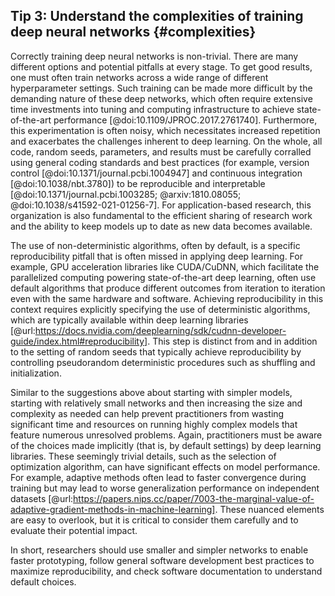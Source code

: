## Tip 3: Understand the complexities of training deep neural networks {#complexities}

Correctly training deep neural networks is non-trivial.
There are many different options and potential pitfalls at every stage.
To get good results, one must often train networks across a wide range of different hyperparameter settings.
Such training can be made more difficult by the demanding nature of these deep networks, which often require extensive time investments into tuning and computing infrastructure to achieve state-of-the-art performance [@doi:10.1109/JPROC.2017.2761740].
Furthermore, this experimentation is often noisy, which necessitates increased repetition and exacerbates the challenges inherent to deep learning.
On the whole, all code, random seeds, parameters, and results must be carefully corralled using general coding standards and best practices (for example, version control [@doi:10.1371/journal.pcbi.1004947] and continuous integration [@doi:10.1038/nbt.3780]) to be reproducible and interpretable [@doi:10.1371/journal.pcbi.1003285; @arxiv:1810.08055; @doi:10.1038/s41592-021-01256-7].
For application-based research, this organization is also fundamental to the efficient sharing of research work and the ability to keep models up to date as new data becomes available.

The use of non-deterministic algorithms, often by default, is a specific reproducibility pitfall that is often missed in applying deep learning.
For example, GPU acceleration libraries like CUDA/CuDNN, which facilitate the parallelized computing powering state-of-the-art deep learning, often use default algorithms that produce different outcomes from iteration to iteration even with the same hardware and software.
Achieving reproducibility in this context requires explicitly specifying the use of deterministic algorithms, which are typically available within deep learning libraries [@url:https://docs.nvidia.com/deeplearning/sdk/cudnn-developer-guide/index.html#reproducibility].
This step is distinct from and in addition to the setting of random seeds that typically achieve reproducibility by controlling pseudorandom deterministic procedures such as shuffling and initialization.

Similar to the suggestions above about starting with simpler models, starting with relatively small networks and then increasing the size and complexity as needed can help prevent practitioners from wasting significant time and resources on running highly complex models that feature numerous unresolved problems.
Again, practitioners must be aware of the choices made implicitly (that is, by default settings) by deep learning libraries.
These seemingly trivial details, such as the selection of optimization algorithm, can have significant effects on model performance.
For example, adaptive methods often lead to faster convergence during training but may lead to worse generalization performance on independent datasets [@url:https://papers.nips.cc/paper/7003-the-marginal-value-of-adaptive-gradient-methods-in-machine-learning].
These nuanced elements are easy to overlook, but it is critical to consider them carefully and to evaluate their potential impact.

In short, researchers should use smaller and simpler networks to enable faster prototyping, follow general software development best practices to maximize reproducibility, and check software documentation to understand default choices.

